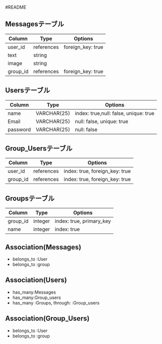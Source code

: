 #README
## Messagesテーブル
|Column|Type|Options|
|------|----|-------|
|user_id|references|foreign_key: true|
|text|string||
|image|string||
|group_id|references|foreign_key: true|


## Usersテーブル
|Column|Type|Options|
|------|----|-------|
|name|VARCHAR(25)|index: true,null: false, unique: true|
|Email|VARCHAR(25)|null: false, unique: true|
|password|VARCHAR(25)|null: false|


## Group_Usersテーブル
|Column|Type|Options|
|------|----|-------|
|user_id|references|index: true, foreign_key: true|
|group_id|references|index: true, foreign_key: true|


## Groupsテーブル
|Column|Type|Options|
|------|----|-------|
|group_id|integer|index: true, primary_key|
|name|integer|index: true|



## Association(Messages)
- belongs_to :User
- belongs_to :group

## Association(Users)
- has_many:Messages
- has_many:Group_users
- has_many :Groups, through: :Group_users

## Association(Group_Users)
- belongs_to :User
- belongs_to :group


